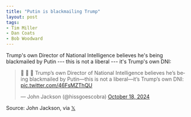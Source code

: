 ```yaml
---
title: "Putin is blackmailing Trump"
layout: post
tags:
- Tim Miller
- Dan Coats
- Bob Woodward
---
```


Trump's own Director of National Intelligence believes he's being blackmailed by Putin --- this is not a liberal --- it's Trump's own DNI:

<blockquote class="twitter-tweet"><p lang="en" dir="ltr">🚨 🚨 🚨 Trump’s own Director of National Intelligence believes he’s being blackmailed by Putin—this is not a liberal—it’s Trump’s own DNI: <a href="https://t.co/46FsMZThQU">pic.twitter.com/46FsMZThQU</a></p>&mdash; John Jackson (@hissgoescobra) <a href="https://twitter.com/hissgoescobra/status/1847167485331570877?ref_src=twsrc%5Etfw">October 18, 2024</a></blockquote> <script async src="https://platform.twitter.com/widgets.js" charset="utf-8"></script>

Source: John Jackson, via [𝕏](https://x.com)

